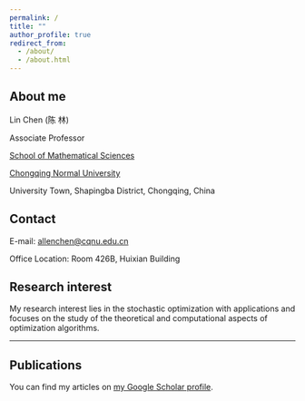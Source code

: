 ```yaml
---
permalink: /
title: ""
author_profile: true
redirect_from: 
  - /about/
  - /about.html
---
```


About me
------
Lin Chen (陈 林)

Associate Professor

[School of Mathematical Sciences](https://math.cqnu.edu.cn/)

[Chongqing Normal University](https://www.cqnu.edu.cn/)

University Town, Shapingba District, Chongqing, China

Contact
------
E-mail: allenchen@cqnu.edu.cn

Office Location: Room 426B, Huixian Building

Research interest
------
My research interest lies in the stochastic optimization with applications and focuses on the study of the theoretical and computational aspects of optimization algorithms.

------

Publications
------
You can find my articles on [my Google Scholar profile](https://scholar.google.com.hk/citations?user=EsiHve0AAAAJ&hl=zh-CN&oi=sra).
